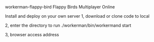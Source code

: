 workerman-flappy-bird
Flappy Birds Multiplayer Online

Install and deploy on your own server
1, download or clone code to local

2, enter the directory to run ./workerman/bin/workermand start

3, browser access address
